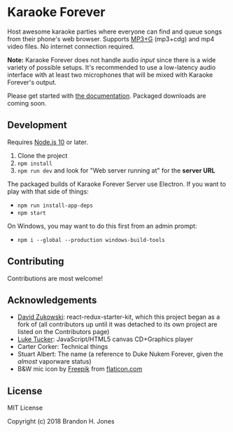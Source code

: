 # Karaoke Forever

Host awesome karaoke parties where everyone can find and queue songs from their phone's web browser. Supports [MP3+G](https://en.wikipedia.org/wiki/MP3%2BG) (mp3+cdg) and mp4 video files. No internet connection required.

**Note:** Karaoke Forever does not handle audio *input* since there is a wide variety of possible setups. It's recommended to use a low-latency audio interface with at least two microphones that will be mixed with Karaoke Forever's output.

Please get started with [the documentation](https://www.karaoke-forever.com/docs). Packaged downloads are coming soon.

## Development

Requires [Node.js 10](https://nodejs.org/en/) or later.

1. Clone the project
2. `npm install`
3. `npm run dev` and look for "Web server running at" for the **server URL**

The packaged builds of Karaoke Forever Server use Electron. If you want to play with that side of things:

- `npm run install-app-deps`
- `npm start`

On Windows, you may want to do this first from an admin prompt:

- `npm i --global --production windows-build-tools`

## Contributing

Contributions are most welcome!

## Acknowledgements

- [David Zukowski](https://zuko.me): react-redux-starter-kit, which this project began as a fork of (all contributors up until it was detached to its own project are listed on the Contributors page)
- [Luke Tucker](https://github.com/ltucker/): JavaScript/HTML5 canvas CD+Graphics player
- Carter Corker: Technical things
- Stuart Albert: The name (a reference to Duke Nukem Forever, given the *almost* vaporware status)
- B&W mic icon by [Freepik](http://www.freepik.com/) from [flaticon.com](http://www.flaticon.com/)

## License

MIT License

Copyright (c) 2018 Brandon H. Jones
